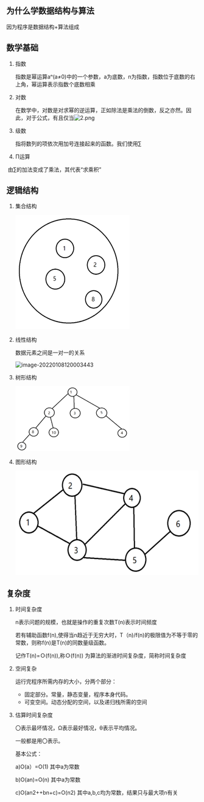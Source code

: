 ## 为什么学数据结构与算法

因为程序是数据结构+算法组成



## 数学基础

1. 指数

   指数是幂运算aⁿ(a≠0)中的一个参数，a为底数，n为指数，指数位于底数的右上角，幂运算表示指数个底数相乘

2. 对数

   在数学中，对数是对求幂的逆运算，正如除法是乘法的倒数，反之亦然。因此，对于公式，有且仅当![2.png](/Users/wangfusheng/Documents/notes/数据结构与算法/.assets/1560826105625884-1613740.png)

3. 级数

   指将数列的项依次用加号连接起来的函数。我们使用∑

4. Π运算

​		由∑的加法变成了乘法，其代表“求乘积”



## 逻辑结构

1. 集合结构

   <img src=".assets/image-20220108115806424-1614287.png" alt="image-20220108115806424" style="height:300px;width:300px" /> 

2. 线性结构

   数据元素之间是一对一的关系

   <img src="/Users/wangfusheng/Documents/notes/数据结构与算法/.assets/image-20220108120003443.png" alt="image-20220108120003443" style="width:600px;height:60px" /> 

3. 树形结构

   <img src=".assets/image-20220108121013597.png" alt="image-20220108121013597" style="width:300px;" /> 

4. 图形结构

   <img src=".assets/image-20220108121126565.png" alt="image-20220108121126565" style="width:490px;" /> 

   

## 复杂度

1. 时间复杂度

   n表示问题的规模，也就是操作的重复次数T(n)表示时间频度

   若有辅助函数f(n),使得当n趋近于无穷大时，T（n)/f(n)的极限值为不等于零的常数，则称f(n)是T(n)的同数量级函数。

   记作T(n)=Ｏ(f(n)),称Ｏ(f(n)) 为算法的渐进时间复杂度，简称时间复杂度

   

2. 空间复杂

   运行完程序所需内存的大小，分两个部分：

   + 固定部分。常量，静态变量，程序本身代码。
   + 可变空间。动态分配的空间，以及递归栈所需的空间

3. 估算时间复杂度

   〇表示最坏情况，Ω表示最好情况，θ表示平均情况。

   一般都是用〇表示。

   基本公式：

   a)O(a）=O(1)   其中a为常数

   b)O(an)=O(n)   其中a为常数

   c)O(an2++bn+c)=O(n2)   其中a,b,c均为常数，结果只与最大项n有关





